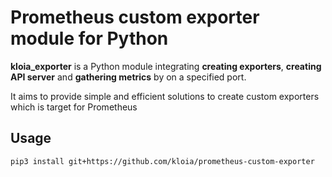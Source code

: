 Prometheus custom exporter module for Python
============================================
<p>
    <b>kloia_exporter</b> is a Python module integrating <b>creating exporters</b>,
    <b>creating API server</b> and <b>gathering metrics</b> by on a specified port.
</p>

<p>
It aims to provide simple and efficient solutions to create custom 
exporters which is target for Prometheus
</p>

## Usage
```
pip3 install git+https://github.com/kloia/prometheus-custom-exporter
```